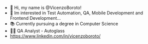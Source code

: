 - 👋 Hi, my name is @VicenzoBoroto!
- 👀 Im interested in Test Automation, QA, Mobile Development and Frontend Development...
- 📚 Currently pursuing a degree in Computer Science
- 👨‍⚖️ QA Analyst - Autoglass
- https://www.linkedin.com/in/vicenzoboroto/
